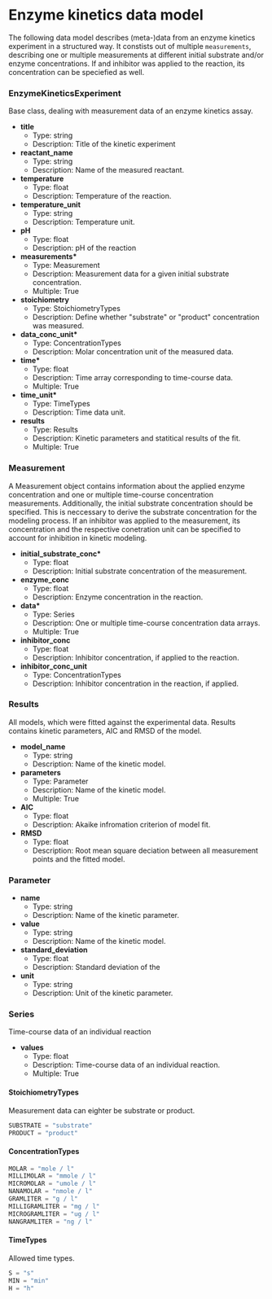 # Enzyme kinetics data model

The following data model describes (meta-)data from an enzyme kinetics experiment in a structured way. It constists out of multiple ```measurements```, describing one or multiple measurements at different initial substrate and/or enzyme concentrations. If and inhibitor was applied to the reaction, its concentration can be speciefied as well.

### EnzymeKineticsExperiment

Base class, dealing with measurement data of an enzyme kinetics assay.

- __title__
  - Type: string
  - Description: Title of the kinetic experiment
- __reactant_name__
  - Type: string
  - Description: Name of the measured reactant.
- __temperature__
  - Type: float
  - Description: Temperature of the reaction.
- __temperature_unit__
  - Type: string
  - Description: Temperature unit.
- __pH__
  - Type: float
  - Description: pH of the reaction
- __measurements*__
  - Type: Measurement
  - Description: Measurement data for a given initial substrate concentration.
  - Multiple: True
- __stoichiometry__
  - Type: StoichiometryTypes
  - Description: Define whether "substrate" or "product" concentration was measured.
- __data_conc_unit*__
  - Type: ConcentrationTypes
  - Description: Molar concentration unit of the measured data.
- __time*__
  - Type: float
  - Description: Time array corresponding to time-course data.
  - Multiple: True
- __time_unit*__
  - Type: TimeTypes
  - Description: Time data unit.
- __results__
  - Type: Results
  - Description: Kinetic parameters and statitical results of the fit.
  - Multiple: True

### Measurement

A Measurement object contains information about the applied enzyme concentration and one or multiple time-course concentration measurements. Additionally, the initial substrate concentration should be specified. This is neccessary to derive the substrate concentration for the modeling process. If an inhibitor was applied to the measurement, its concentration and the respective conetration unit can be specified to account for inhibition in kinetic modeling.

- __initial_substrate_conc*__
  - Type: float
  - Description: Initial substrate concentration of the measurement.
- __enzyme_conc__
  - Type: float
  - Description: Enzyme concentration in the reaction.
- __data*__
  - Type: Series
  - Description: One or multiple time-course concentration data arrays.
  - Multiple: True
- __inhibitor_conc__
  - Type: float
  - Description: Inhibitor concentration, if applied to the reaction.
- __inhibitor_conc_unit__
  - Type: ConcentrationTypes
  - Description: Inhibitor concentration in the reaction, if applied.

### Results

All models, which were fitted against the experimental data. Results contains kinetic parameters, AIC and RMSD of the model.

- __model_name__
  - Type: string
  - Description: Name of the kinetic model.
- __parameters__
  - Type: Parameter
  - Description: Name of the kinetic model.
  - Multiple: True
- __AIC__
  - Type: float
  - Description: Akaike infromation criterion of model fit.
- __RMSD__
  - Type: float
  - Description: Root mean square deciation between all measurement points and the fitted model.

### Parameter
- __name__
  - Type: string
  - Description: Name of the kinetic parameter.
- __value__
  - Type: string
  - Description: Name of the kinetic model.
- __standard_deviation__
  - Type: float
  - Description: Standard deviation of the
- __unit__
  - Type: string
  - Description: Unit of the kinetic parameter.

### Series

Time-course data of an individual reaction

- __values__
  - Type: float
  - Description: Time-course data of an individual reaction.
  - Multiple: True

#### StoichiometryTypes

Measurement data can eighter be substrate or product.

```python
SUBSTRATE = "substrate"
PRODUCT = "product"
```

#### ConcentrationTypes

```python
MOLAR = "mole / l"
MILLIMOLAR = "mmole / l"
MICROMOLAR = "umole / l"
NANAMOLAR = "nmole / l"
GRAMLITER = "g / l"
MILLIGRAMLITER = "mg / l"
MICROGRAMLITER = "ug / l"
NANGRAMLITER = "ng / l"
```

#### TimeTypes

Allowed time types.

```python
S = "s"
MIN = "min"
H = "h"
```
